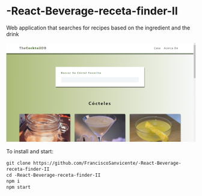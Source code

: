 # -React-Beverage-receta-finder-II
Web application that searches for recipes based on the ingredient and the drink

![](https://github.com/FranciscoSanvicente/-React-Beverage-receta-finder-II/blob/main/Captura4.PNG)

To install and start:
```
git clone https://github.com/FranciscoSanvicente/-React-Beverage-receta-finder-II
cd -React-Beverage-receta-finder-II
npm i
npm start
```
